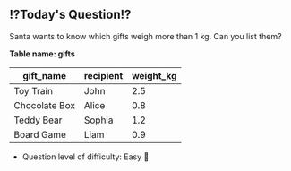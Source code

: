 ## ⁉️Today's Question⁉️

Santa wants to know which gifts weigh more than 1 kg. Can you list them?

**Table name: gifts**

| gift_name     | recipient | weight_kg |
|---------------|------------|-----------|
| Toy Train     | John       | 2.5       |
| Chocolate Box | Alice      | 0.8       |
| Teddy Bear    | Sophia     | 1.2       |
| Board Game    | Liam       | 0.9       |

- Question level of difficulty: Easy 🎅
